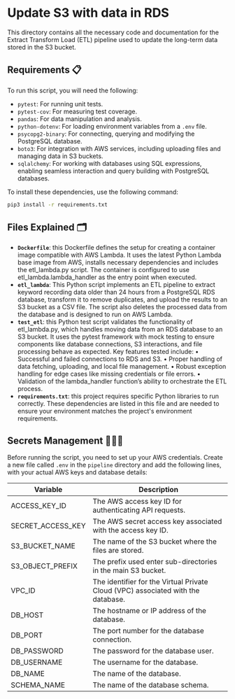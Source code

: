 # Update S3 with data in RDS

This directory contains all the necessary code and documentation for the Extract Transform Load (ETL) pipeline used to update the long-term data stored in the S3 bucket.

## Requirements 📋

To run this script, you will need the following:
- `pytest`: For running unit tests.
- `pytest-cov`: For measuring test coverage.
- `pandas`: For data manipulation and analysis.
- `python-dotenv`: For loading environment variables from a `.env` file.
- `psycopg2-binary`: For connecting, querying and modifying the PostgreSQL database.
- `boto3`: For integration with AWS services, including uploading files and managing data in S3 buckets.
- `sqlalchemy`: For working with databases using SQL expressions, enabling seamless interaction and query building with PostgreSQL databases.


To install these dependencies, use the following command:

```zsh
pip3 install -r requirements.txt
```

## Files Explained 🗂️
- **`Dockerfile`**: this Dockerfile defines the setup for creating a container image compatible with AWS Lambda. It uses the latest Python Lambda base image from AWS, installs necessary dependencies and includes the etl_lambda.py script. The container is configured to use etl_lambda.lambda_handler as the entry point when executed.
- **`etl_lambda`**: This Python script implements an ETL pipeline to extract keyword recording data older than 24 hours from a PostgreSQL RDS database, transform it to remove duplicates, and upload the results to an S3 bucket as a CSV file. The script also deletes the processed data from the database and is designed to run on AWS Lambda.
- **`test_etl`**: this Python test script validates the functionality of etl_lambda.py, which handles moving data from an RDS database to an S3 bucket. It uses the pytest framework with mock testing to ensure components like database connections, S3 interactions, and file processing behave as expected. Key features tested include:
	•	Successful and failed connections to RDS and S3.
	•	Proper handling of data fetching, uploading, and local file management.
	•	Robust exception handling for edge cases like missing credentials or file errors.
	•	Validation of the lambda_handler function’s ability to orchestrate the ETL process.
- **`requirements.txt`**: this project requires specific Python libraries to run correctly. These dependencies are listed in this file and are needed to ensure your environment matches the project's environment requirements.

## Secrets Management 🕵🏽‍♂️
Before running the script, you need to set up your AWS credentials. Create a new file called `.env` in the `pipeline` directory and add the following lines, with your actual AWS keys and database details:

| Variable         | Description                                      |
|------------------|--------------------------------------------------|
| ACCESS_KEY_ID          | 	The AWS access key ID for authenticating API requests.    |
| SECRET_ACCESS_KEY          | The AWS secret access key associated with the access key ID.  |
| S3_BUCKET_NAME      | The name of the S3 bucket where the files are stored.          |
| S3_OBJECT_PREFIX          | 	The prefix used enter sub-directories in the main S3 bucket.                 |
| VPC_ID           | The identifier for the Virtual Private Cloud (VPC) associated with the database. |
| DB_HOST          | The hostname or IP address of the database.      |
| DB_PORT          | The port number for the database connection.     |
| DB_PASSWORD      | The password for the database user.              |
| DB_USERNAME          | The username for the database.                   |
| DB_NAME          | The name of the database.                        |
| SCHEMA_NAME      | The name of the database schema.                 |

